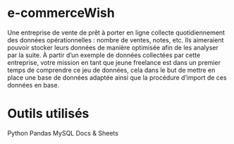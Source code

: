 # e-commerceWish

Une entreprise de vente de prêt à porter en ligne collecte quotidiennement des données opérationnelles : nombre de ventes, notes, etc. 
Ils aimeraient pouvoir stocker leurs données de manière optimisée afin de les analyser par la suite.
À partir d’un exemple de données collectées par cette entreprise, votre mission en tant que jeune
freelance est dans un premier temps de comprendre ce jeu de données, cela dans le but de mettre en place une base de données 
adaptée ainsi que la procédure d’import de ces données en base.

# Outils utilisés

Python
Pandas
MySQL
Docs & Sheets
